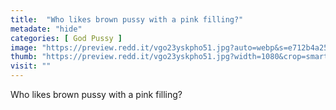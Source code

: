 ```yaml
---
title:  "Who likes brown pussy with a pink filling?"
metadate: "hide"
categories: [ God Pussy ]
image: "https://preview.redd.it/vgo23yskpho51.jpg?auto=webp&s=e712b4a2509f70b9724b739a6fc9fbae5d07c560"
thumb: "https://preview.redd.it/vgo23yskpho51.jpg?width=1080&crop=smart&auto=webp&s=5a0217150cf447c7ac36cca5f63ecc90c80e3e60"
visit: ""
---
```

Who likes brown pussy with a pink filling?
